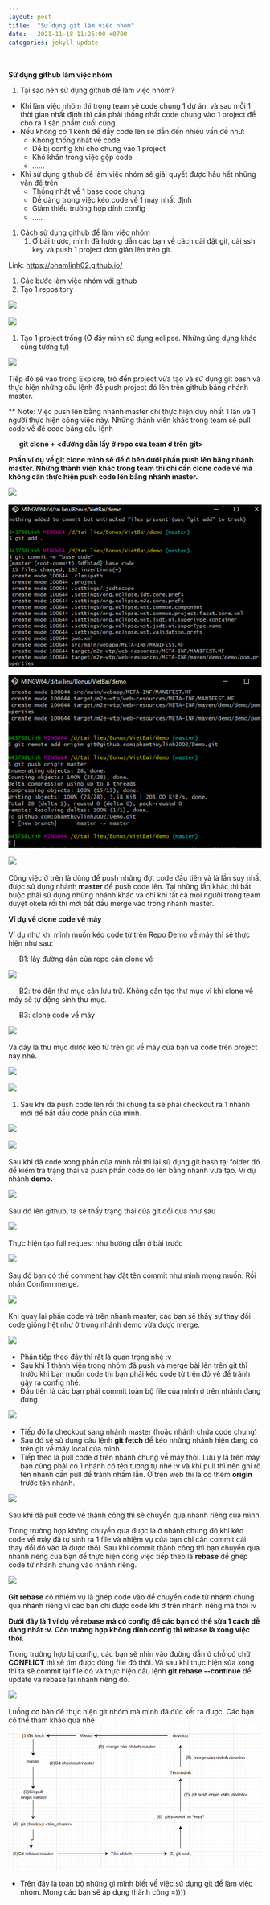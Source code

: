 ```yaml
---
layout: post
title:  "Sử dụng git làm việc nhóm"
date:   2021-11-18 11:25:00 +0700
categories: jekyll update
---
```

﻿        
**Sử dụng github làm việc nhóm**

1. Tại sao nên sử dụng github để làm việc nhóm?
- Khi làm việc nhóm thì trong team sẽ code chung 1 dự án, và sau mỗi 1 thời gian nhất định thì cần phải thống nhất code chung vào 1 project để cho ra 1 sản phẩm cuối cùng.
- Nếu không có 1 kênh để đẩy code lên sẽ dẫn đến nhiều vấn đề như:
  - Không thống nhất về code
  - Dễ bị config khi cho chung vào 1 project
  - Khó khăn trong việc gộp code
  - ……
- Khi sử dụng github để làm việc nhóm sẽ giải quyết được hầu hết những vấn đề trên
  - Thống nhất về 1 base code chung
  - Dễ dàng trong việc kéo code về 1 máy nhất định
  - Giảm thiểu trường hợp dính config
  - …..
1. Cách sử dụng github để làm việc nhóm
   1. Ở bài trước, mình đã hướng dẫn các bạn về cách cài đặt git, cài ssh key và push 1 project đơn giản lên trên git. 

Link: <https://phamlinh02.github.io/>

1. Các bước làm việc nhóm với github
1. Tạo 1 repository

![](https://raw.githubusercontent.com/phamlinh02/phamlinh02.github.io/master/docs/_posts/Aspose.Words.923230a0-7ab1-48c8-968d-eafc05c0e39b.001.png)

![](https://raw.githubusercontent.com/phamlinh02/phamlinh02.github.io/master/docs/_posts/Aspose.Words.923230a0-7ab1-48c8-968d-eafc05c0e39b.002.png)

1. Tạo 1 project trống (Ở đây mình sử dụng eclipse. Những ứng dụng khác cũng tương tự)

![](https://raw.githubusercontent.com/phamlinh02/phamlinh02.github.io/master/docs/_posts/Aspose.Words.923230a0-7ab1-48c8-968d-eafc05c0e39b.003.png)

Tiếp đó sẽ vào trong Explore, trỏ đến project vừa tạo và sử dụng git bash và thực hiện những câu lệnh để push project đó lên trên github bằng nhánh master.

\*\* Note: Việc push lên bằng nhánh master chỉ thực hiện duy nhất 1 lần và 1 người thực hiện công việc này. Những thành viên khác trong team sẽ pull code về để code bằng câu lệnh 

`	`**git clone + <đường dẫn lấy ở repo của team ở trên git>**

**Phần ví dụ về git clone mình sẽ để ở bên dưới phần push lên bằng nhánh master. Những thành viên khác trong team thì chỉ cần clone code về mà không cần thực hiện push code lên bằng nhánh master.**

![](https://raw.githubusercontent.com/phamlinh02/phamlinh02.github.io/master/docs/_posts/Aspose.Words.923230a0-7ab1-48c8-968d-eafc05c0e39b.004.png)

![](https://raw.githubusercontent.com/phamlinh02/phamlinh02.github.io/master/docs/_posts/Aspose.Words.923230a0-7ab1-48c8-968d-eafc05c0e39b.005.png)

![](https://raw.githubusercontent.com/phamlinh02/phamlinh02.github.io/master/docs/_posts/Aspose.Words.923230a0-7ab1-48c8-968d-eafc05c0e39b.006.png)

![](https://raw.githubusercontent.com/phamlinh02/phamlinh02.github.io/master/docs/_posts/Aspose.Words.923230a0-7ab1-48c8-968d-eafc05c0e39b.007.png)

Công việc ở trên là dùng để push những đợt code đầu tiên và là lần suy nhất được sử dụng nhánh **master** để push code lên. Tại những lần khác thì bắt buộc phải sử dụng những nhánh khác và chỉ khi tất cả mọi người trong team  duyệt okela rồi thì mới bắt đầu merge vào trong nhánh master.

**Ví dụ về clone code về máy**

Ví dụ như khi mình muốn kéo code từ trên Repo Demo về máy thì sẽ thực hiện như sau: 

`	`B1: lấy đường dẫn của repo cần clone về

![](https://raw.githubusercontent.com/phamlinh02/phamlinh02.github.io/master/docs/_posts/Aspose.Words.923230a0-7ab1-48c8-968d-eafc05c0e39b.008.png)

`	`B2: trỏ đến thư mục cần lưu trữ. Không cần tạo thư mục vì khi clone về máy sẽ tự động sinh thư mục.

`	`B3: clone code về máy

![](https://raw.githubusercontent.com/phamlinh02/phamlinh02.github.io/master/docs/_posts/Aspose.Words.923230a0-7ab1-48c8-968d-eafc05c0e39b.009.png)

Và đây là thư mục được kéo từ trên git về máy của bạn và code trên project này nhé.

![](https://raw.githubusercontent.com/phamlinh02/phamlinh02.github.io/master/docs/_posts/Aspose.Words.923230a0-7ab1-48c8-968d-eafc05c0e39b.010.png)

![](https://raw.githubusercontent.com/phamlinh02/phamlinh02.github.io/master/docs/_posts/Aspose.Words.923230a0-7ab1-48c8-968d-eafc05c0e39b.011.png)

1. Sau khi đã push code lên rồi thì chúng ta sẽ phải checkout ra 1 nhánh mới để bắt đầu code phần của mình.

![](https://raw.githubusercontent.com/phamlinh02/phamlinh02.github.io/master/docs/_posts/Aspose.Words.923230a0-7ab1-48c8-968d-eafc05c0e39b.012.png)

![](https://raw.githubusercontent.com/phamlinh02/phamlinh02.github.io/master/docs/_posts/Aspose.Words.923230a0-7ab1-48c8-968d-eafc05c0e39b.013.png)



Sau khi đã code xong phần của mình rồi thì lại sử dụng git bash tại folder đó để kiểm tra trạng thái và push phần code đó lên bằng nhánh vừa tạo. Ví dụ nhánh **demo.**

![](https://raw.githubusercontent.com/phamlinh02/phamlinh02.github.io/master/docs/_posts/Aspose.Words.923230a0-7ab1-48c8-968d-eafc05c0e39b.014.png)



Sau đó lên github, ta sẽ thấy trạng thái của git đổi qua như sau

![](https://raw.githubusercontent.com/phamlinh02/phamlinh02.github.io/master/docs/_posts/Aspose.Words.923230a0-7ab1-48c8-968d-eafc05c0e39b.015.png)

Thực hiện tạo full request như hướng dẫn ở bài trước

![](https://raw.githubusercontent.com/phamlinh02/phamlinh02.github.io/master/docs/_posts/Aspose.Words.923230a0-7ab1-48c8-968d-eafc05c0e39b.016.png)

Sau đó bạn có thể comment hay đặt tên commit như mình mong muốn. Rồi nhấn Confirm merge.

![](https://raw.githubusercontent.com/phamlinh02/phamlinh02.github.io/master/docs/_posts/Aspose.Words.923230a0-7ab1-48c8-968d-eafc05c0e39b.017.png)

Khi quay lại phần code và trên nhánh master, các bạn sẽ thấy sự thay đổi code giống hệt như ở trong nhánh demo vừa được merge.

![](https://raw.githubusercontent.com/phamlinh02/phamlinh02.github.io/master/docs/_posts/Aspose.Words.923230a0-7ab1-48c8-968d-eafc05c0e39b.018.png)

- Phần tiếp theo đây thì rất là quan trọng nhé :v
- Sau khi 1 thành viên trong nhóm đã push và merge bài lên trên git thì trước khi bạn muốn code thì bạn phải kéo code từ trên đó về để tránh gây ra config nhé.
- Đầu tiên là các bạn phải commit toàn bộ file của mình ở trên nhánh đang đứng

![](https://raw.githubusercontent.com/phamlinh02/phamlinh02.github.io/master/docs/_posts/Aspose.Words.923230a0-7ab1-48c8-968d-eafc05c0e39b.019.png)




- Tiếp đó là checkout sang nhánh master (hoặc nhánh chứa code chung)
- Sau đó sẽ sử dụng câu lệnh **git fetch** để kéo những nhánh hiện đang có trên git về máy local của mình
- Tiếp theo là pull code ở trên nhánh chung về máy thôi. Lưu ý là trên máy bạn cũng phải có 1 nhánh có tên tương tự nhé :v và khi pull thì nên ghi rõ tên nhánh cần pull để tránh nhầm lẫn. Ở trên web thì là có thêm **origin** trước tên nhánh.

![](https://raw.githubusercontent.com/phamlinh02/phamlinh02.github.io/master/docs/_posts/Aspose.Words.923230a0-7ab1-48c8-968d-eafc05c0e39b.020.png)



Sau khi đã pull code về thành công thì sẽ chuyển qua nhánh riêng của mình.

Trong trường hợp không chuyển qua được là ở nhánh chung đó khi kéo code về máy đã tự sinh ra 1 file và nhiệm vụ của bạn chỉ cần commit cái thay đổi đó vào là được thôi. Sau khi commit thành công thì bạn chuyển qua nhánh riêng của bạn để thực hiện công việc tiếp theo là **rebase** để ghép code từ nhánh chung vào nhánh riêng.

![](https://raw.githubusercontent.com/phamlinh02/phamlinh02.github.io/master/docs/_posts/Aspose.Words.923230a0-7ab1-48c8-968d-eafc05c0e39b.021.png)

**Git rebase <branch>** có nhiệm vụ là ghép code vào để chuyển code từ nhánh chung qua nhánh riêng vì các bạn chỉ được code khi ở trên nhánh riêng mà thôi :v



**Dưới đây là 1 ví dụ về rebase mà có config để các bạn có thể sửa 1 cách dễ dàng nhất :v. Còn trường hợp không dính config thì rebase là xong việc thôi.**

Trong trường hợp bị config, các bạn sẽ nhìn vào đường dẫn ở chỗ có chữ **CONFLICT** thì sẽ tìm được đúng file đó thôi. Và sau khi thực hiện sửa xong thì ta sẽ commit lại file đó và thực hiện câu lệnh **git rebase --continue** để update và rebase lại nhánh riêng đó.

![](https://raw.githubusercontent.com/phamlinh02/phamlinh02.github.io/master/docs/_posts/Aspose.Words.923230a0-7ab1-48c8-968d-eafc05c0e39b.022.png)


Luồng cơ bản để thực hiện git nhóm mà mình đã đúc kết ra được. Các bạn có thể tham khảo qua nhé
![](https://raw.githubusercontent.com/phamlinh02/phamlinh02.github.io/master/docs/_posts/z2945031899231_9a36137edb9a3d07716862f9eafd2b1f.jpg)


- Trên đây là toàn bộ những gì mình biết về việc sử dụng git để làm việc nhóm. Mong các bạn sẽ áp dụng thành công =))))

